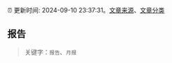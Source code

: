 :alarm_clock: 更新时间: 2024-09-10 23:37:31。[文章来源](/README.md)、[文章分类](/TAGS.md)

## 报告


> 关键字：`报告`、`月报`



